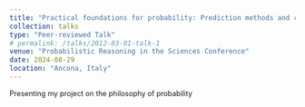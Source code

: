 ```yaml
---
title: "Practical foundations for probability: Prediction methods and calibration"
collection: talks
type: "Peer-reviewed Talk"
# permalink: /talks/2012-03-01-talk-1
venue: "Probabilistic Reasoning in the Sciences Conference"
date: 2024-08-29
location: "Ancona, Italy"
---
```

<span style="font-size: 0.9em;"> Presenting my project on the philosophy of probability</span>